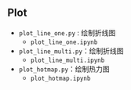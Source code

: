 ## Plot

- `plot_line_one.py` : 绘制折线图
  - `plot_line_one.ipynb`
- `plot_line_multi.py`：绘制折线图
  - `plot_line_multi.ipynb`
- `plot_hotmap.py`：绘制热力图
  - `plot_hotmap.ipynb`